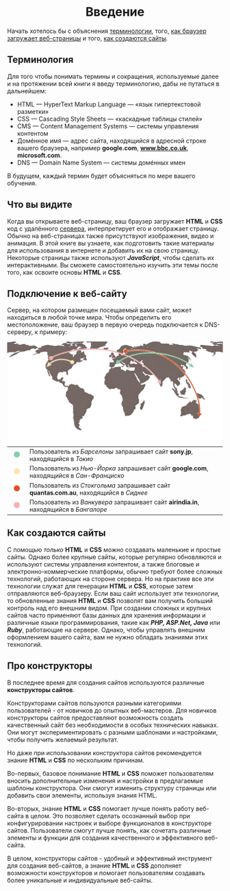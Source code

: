 # <center>Введение

Начать хотелось бы с объяснения [терминологии](#_2), того, [как браузер загружает веб-страницы](#_3) и того, [как создаются сайты](#_4).

## Терминология

Для того чтобы понимать термины и сокращения, используемые далее и на протяжении всей книги я введу терминологию, дабы не путаться в дальнейшем:

- HTML — HyperText Markup Language — «язык гипертекстовой разметки»
- CSS — Cascading Style Sheets — «каскадные таблицы стилей»
- CMS — Content Management Systems — системы управления контентом
- Домéнное имя — адрес сайта, находящийся в адресной строке вашего браузера, например **google.com**, **www.bbc.co.uk**, **microsoft.com**.
- DNS — Domain Name System — системы домéнных имен

В будущем, каждый термин будет объясняться по мере вашего обучения.

## Что вы видите

Когда вы открываете веб-страницу, ваш браузер загружает **HTML** и **CSS** код с удалённого [сервера](#-), интерпретирует его и отображает страницу. Обычно на веб-страницах также присутствуют изображения, видео и анимация. В этой книге вы узнаете, как подготовить такие материалы для использования в интернете и добавить их на свою страницу. Некоторые страницы также используют *__JavaScript__*, чтобы сделать их интерактивными. Вы сможете самостоятельно изучить эти темы после того, как освоите основы **HTML** и **CSS**.

## Подключение к веб-сайту

Сервер, на котором размещен посещаемый вами сайт, может находиться в любой точке мира. Чтобы определить его местоположение, ваш браузер в первую очередь подключается к DNS-серверу, к примеру:

![world](assets/images/world.png)

|||
| - | - |
| ![](assets/images/cyan.png) | Пользователь из *Барселоны* запрашивает сайт **sony.jp**, находящийся в *Токио* |
| ![](assets/images/yellow.png) | Пользователь из *Нью-Йорка* запрашивает сайт **google.com**, находящийся в *Сан-Франциско* |
| ![](assets/images/orange.png) | Пользователь из *Стокгольма* запрашивает сайт **quantas.com.au**, находящийся в *Сиднее* |
| ![](assets/images/pink.png) | Пользователь из *Ванкувера* запрашивает сайт **airindia.in**, находящийся в *Бангалоре* |

## Как создаются сайты

С помощью *только* **HTML** и **CSS** можно создавать маленькие и простые сайты. Однако более крупные сайты, которые регулярно обновляются и используют системы управления контентом, а также блоговые и электронно-коммерческие платформы, обычно требуют более сложных технологий, работающих на стороне сервера. Но на практике все эти технологии служат для генерации **HTML** и **CSS**, которые затем отправляются веб-браузеру. Если ваш сайт использует эти технологии, то обновленные знания **HTML** и **CSS** позволят вам получить больший контроль над его внешним видом. При создании сложных и крупных сайтов часто применяют базы данных для хранения информации и различные языки программирования, такие как *__PHP, ASP.Net, Java__* или *__Ruby__*, работающие на сервере. Однако, чтобы управлять внешним оформлением вашего сайта, вам не нужно обладать знаниями этих технологий. 

## Про конструкторы

В последнее время для создания сайтов используются различные **конструкторы сайтов**.

Конструкторами сайтов пользуются разными категориями пользователей - от новичков до опытных веб-мастеров. Для новичков конструкторы сайтов предоставляют возможность создать качественный сайт без необходимости в особых технических навыках. Они могут экспериментировать с разными шаблонами и настройками, чтобы получить желаемый результат.

Но даже при использовании конструктора сайтов рекомендуется знание **HTML** и **CSS** по нескольким причинам.

Во-первых, базовое понимание **HTML** и **CSS** поможет пользователям вносить дополнительные изменения и настройки в предлагаемые шаблоны конструктора. Они смогут изменить структуру страницы или добавить свои элементы, используя знания HTML.

Во-вторых, знание **HTML** и **CSS** помогает лучше понять работу веб-сайта в целом. Это позволяет сделать осознанный выбор при конфигурировании настроек и выборе функционалов в конструкторе сайтов. Пользователи смогут лучше понять, как сочетать различные элементы и функции для создания качественного и эффективного веб-сайта.

В целом, конструкторы сайтов - удобный и эффективный инструмент для создания веб-сайтов, а знание **HTML** и **CSS** дополняет возможности конструкторов и помогает пользователям создавать более уникальные и индивидуальные веб-сайты.
